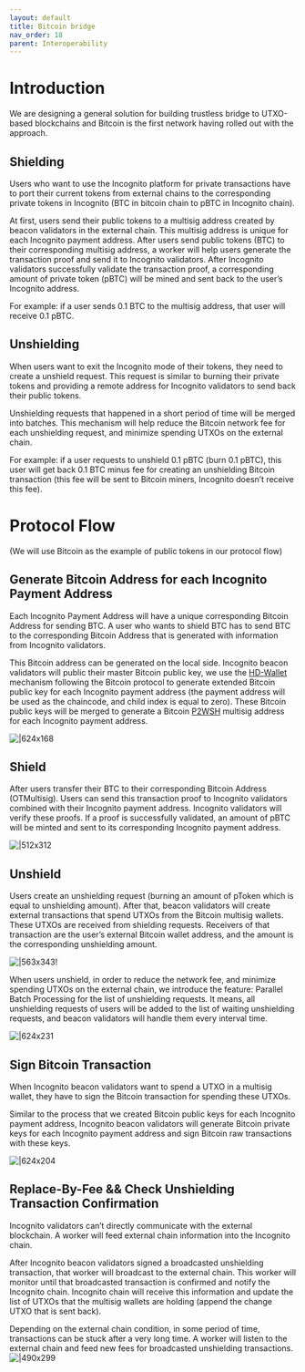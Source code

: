 ```yaml
---
layout: default
title: Bitcoin bridge
nav_order: 18
parent: Interoperability
---
```


# Introduction
We are designing a general solution for building trustless bridge to UTXO-based blockchains and Bitcoin is the first network having rolled out with the approach.

## Shielding

Users who want to use the Incognito platform for private transactions have to port their current tokens from external chains to the corresponding private tokens in Incognito (BTC in bitcoin chain to pBTC in Incognito chain).

At first, users send their public tokens to a multisig address created by beacon validators in the external chain. This multisig address is unique for each Incognito payment address. After users send public tokens (BTC) to their corresponding multisig address, a worker will help users generate the transaction proof and send it to Incognito validators. After Incognito validators successfully validate the transaction proof, a corresponding amount of private token (pBTC) will be mined and sent back to the user’s Incognito address.

For example: if a user sends 0.1 BTC to the multisig address, that user will receive 0.1 pBTC.

## Unshielding

When users want to exit the Incognito mode of their tokens, they need to create a unshield request. This request is similar to burning their private tokens and providing a remote address for Incognito validators to send back their public tokens.

Unshielding requests that happened in a short period of time will be merged into batches. This mechanism will help reduce the Bitcoin network fee for each unshielding request, and minimize spending UTXOs on the external chain.

For example: if a user requests to unshield 0.1 pBTC (burn 0.1 pBTC), this user will get back 0.1 BTC minus fee for creating an unshielding Bitcoin transaction (this fee will be sent to Bitcoin miners, Incognito doesn’t receive this fee).


# Protocol Flow

(We will use Bitcoin as the example of public tokens in our protocol flow)

## Generate Bitcoin Address for each Incognito Payment Address

Each Incognito Payment Address will have a unique corresponding Bitcoin Address for sending BTC. A user who wants to shield BTC has to send BTC to the corresponding Bitcoin Address that is generated with information from Incognito validators.

This Bitcoin address can be generated on the local side. Incognito beacon validators will public their master Bitcoin public key, we use the [HD-Wallet](https://github.com/bitcoin/bips/blob/master/bip-0032.mediawiki) mechanism following the Bitcoin protocol to generate extended Bitcoin public key for each Incognito payment address (the payment address will be used as the chaincode, and child index is equal to zero). These Bitcoin public keys will be merged to generate a Bitcoin [P2WSH](https://github.com/bitcoin/bips/blob/master/bip-0141.mediawiki) multisig address for each Incognito payment address.

![|624x168](https://lh5.googleusercontent.com/9YN5QBrS9fw4-gY84XUChv1X4ZHFj0qAjAV_cFHf7miLCnkwBegykgvc_i0kkV9jWdiTgkrSsgP0wOauQwoll_6-7xb-yARW6Ja99yB7K_VB2RT3ccTw4V1Dqyssm-G22P6o0r2E)

## Shield

After users transfer their BTC to their corresponding Bitcoin Address (OTMultisig). Users can send this transaction proof to Incognito validators combined with their Incognito payment address. Incognito validators will verify these proofs. If a proof is successfully validated, an amount of pBTC will be minted and sent to its corresponding Incognito payment address.

![|512x312](https://lh5.googleusercontent.com/EuMYsB0eEZ7tHCi0TUoTiuuObn0Jv3aHnIE4pmPQFOi3SbJcPHKXIb11YMuXIHep8H0GHEEkhhFxHEMGUlPJUx6vYYnAZMcueGoVnBA3zyQ4_PsnLX_byNnA19XsMUlufI9zxgLt)

## Unshield

Users create an unshielding request (burning an amount of pToken which is equal to unshielding amount). After that, beacon validators will create external transactions that spend UTXOs from the Bitcoin multisig wallets. These UTXOs are received from shielding requests. Receivers of that transaction are the user’s external Bitcoin wallet address, and the amount is the corresponding unshielding amount.

![|563x343](https://lh4.googleusercontent.com/u-S7raLlHTTTax6_XaDDn2CuAb6LqeaOYqxc1W6YCHLbHf8QZsZcdOcSszqzAMhe8cdEe2ECZJ-6GLKDO705uV3A75OL4c53GDXpHOAZ5ZaQXDj_5U5qvmsIEw7fMCf5Z9rrN-SB)!

When users unshield, in order to reduce the network fee, and minimize spending UTXOs on the external chain, we introduce the feature: Parallel Batch Processing for the list of unshielding requests. It means, all unshielding requests of users will be added to the list of waiting unshielding requests, and beacon validators will handle them every interval time.

![|624x231](https://lh6.googleusercontent.com/WHzYEaymG6I2_UeN3Pm2mHvUPVTNZFg-pDUD-e8qdQwT98X6B9PlUfpjwP16XpC8d83sWjtKHM48FbwtLDJoS2qegVA3kAgbcuB4ePVFcIvjnDmFLsekik0gMTOx7q35mxMzF8aj)

## Sign Bitcoin Transaction

When Incognito beacon validators want to spend a UTXO in a multisig wallet, they have to sign the Bitcoin transaction for spending these UTXOs.

Similar to the process that we created Bitcoin public keys for each Incognito payment address, Incognito beacon validators will generate Bitcoin private keys for each Incognito payment address and sign Bitcoin raw transactions with these keys.

![|624x204](https://lh6.googleusercontent.com/z-SMFF19m1k78FebJKaLnhFrWmAxQ3x22OYJ-4gkrEwJ_ipdMQjxBLKTot-bASmkGNrvnYEPe32PSNXoRs2sVX6Kiq85jRRvPVkvEIzFzkxD23umqH0W6wJQlXfB0_swXxOPyEja)

## Replace-By-Fee && Check Unshielding Transaction Confirmation

Incognito validators can’t directly communicate with the external blockchain. A worker will feed external chain information into the Incognito chain.

After Incognito beacon validators signed a broadcasted unshielding transaction, that worker will broadcast to the external chain. This worker will monitor until that broadcasted transaction is confirmed and notify the Incognito chain. Incognito chain will receive this information and update the list of UTXOs that the multisig wallets are holding (append the change UTXO that is sent back).

Depending on the external chain condition, in some period of time, transactions can be stuck after a very long time. A worker will listen to the external chain and feed new fees for broadcasted unshielding transactions.![|490x299](https://lh3.googleusercontent.com/4j6-3TfCZg2lJGwuhELJZkRoO0JDKgy6S4b6Nug-5tR7y76R0F3ByaAGkgoqDonRgzXaS0EUqMbiXz-1LhF2Z3d0uLCo_Ix37LtkSEMrg79xs9JmqsQjVXejU-W3povcQDIO9WHR)